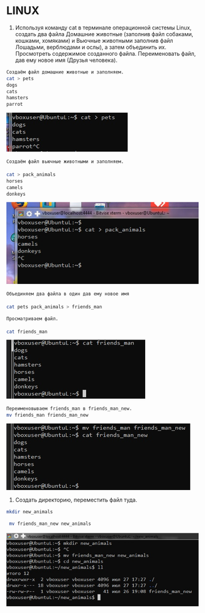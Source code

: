 # **LINUX**

1. Используя команду cat в терминале операционной системы Linux, создать
два файла Домашние животные (заполнив файл собаками, кошками,
хомяками) и Вьючные животными заполнив файл Лошадьми, верблюдами и
ослы), а затем объединить их. Просмотреть содержимое созданного файла.
Переименовать файл, дав ему новое имя (Друзья человека).
```sh
Создаём файл домашние животные и заполняем.
cat > pets
dogs
cats
hamsters
parrot
```

![Alt text](https://github.com/ArtemErmilov/Artem-Ermilov-Final-control-work/blob/main/images/images_1.jpg)


```sh
Создаём файл вьючные животными и заполняем.

cat > pack_animals
horses
camels
donkeys
```
![Alt text](https://github.com/ArtemErmilov/Artem-Ermilov-Final-control-work/blob/main/images/images_2.jpg)

```sh
Объединяем два файла в один дав ему новое имя

cat pets pack_animals > friends_man
```
```sh
Просматриваем файл.

cat friends_man
```

![Alt text](https://github.com/ArtemErmilov/Artem-Ermilov-Final-control-work/blob/main/images/images_3.jpg)

```sh
Переименовываем friends_man в friends_man_new.
mv friends_man friends_man_new

```
 ![Alt text](https://github.com/ArtemErmilov/Artem-Ermilov-Final-control-work/blob/main/images/images_4.jpg)

1. Создать директорию, переместить файл туда.
```sh   
mkdir new_animals
```
```sh   
 mv friends_man_new new_animals
```

![Text](https://github.com/ArtemErmilov/Artem-Ermilov-Final-control-work/blob/main/images/images_5.jpg)
